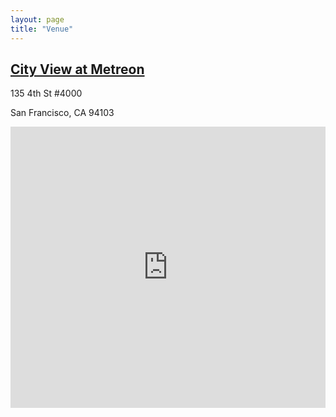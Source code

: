 ```yaml
---
layout: page
title: "Venue"
---
```


## [City View at Metreon](http://www.cityviewmetreon.com/)

135 4th St #4000

San Francisco, CA 94103

<iframe src="https://www.google.com/maps/embed?pb=!1m14!1m8!1m3!1d12613.007139393156!2d-122.4032782!3d37.7841387!3m2!1i1024!2i768!4f13.1!3m3!1m2!1s0x0%3A0xad1734a211e090d!2sCity+View+at+Metreon!5e0!3m2!1sen!2sus!4v1512469431262" frameborder="0" style="border:0; height: 450px; width: 100%" allowfullscreen></iframe>
